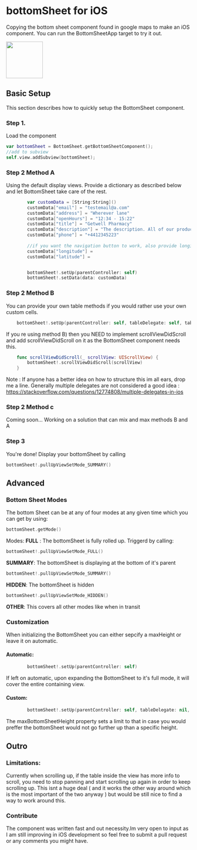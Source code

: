 # bottomSheet for iOS
Copying the bottom sheet component found in google maps to make an iOS component. You can run the BottomSheetApp target to try it out.

<img src="https://raw.githubusercontent.com/Return-1/bottomSheetMap/master/recordingBottomSheet1.gif" width="100">

## Basic Setup

This section describes how to quickly setup the BottomSheet component.

### Step 1.

Load the component 
```swift
var bottomSheet = BottomSheet.getBottomSheetComponent();
//add to subview
self.view.addSubview(bottomSheet);
```
### Step 2 Method A

Using the default display views. Provide a dictionary as described below and let BottomSheet take care of the rest.

```swift
        var customData = [String:String]()
        customData["email"] = "testemail@a.com"
        customData["address"] = "Wherever lane"
        customData["openHours"] = "12:34 - 15:22"
        customData["title"] = "Getwell Pharmacy"
        customData["description"] = "The description. All of our products guarantee ultimate satisfaction and wellness improving your daily health by a factor of 10000% and thats an actual number derived from research we didnt come up with it we promise.";
        customData["phone"] = "+4412345223"
       
        //if you want the navigation button to work, also provide longitute and latitude
        customData["longitude"] = 
        customData["latitude"] = 


        bottomSheet!.setUp(parentController: self)
        bottomSheet!.setData(data: customData)
```
 
 ### Step 2 Method B

You can provide your own table methods if you would rather use your own custom cells.

```swift
    bottomSheet!.setUp(parentController: self, tableDelegate: self, tableDataSource: self, maxBottomSheetHeight: 0)
```

If you re using method B) then you NEED to implement scrollViewDidScroll and add scrollViewDidScroll on it as the BottomSheet component needs this.

```swift
    func scrollViewDidScroll(_ scrollView: UIScrollView) {
        bottomSheet!.scrollViewDidScroll(scrollView)
    }
```

Note : If anyone has a better idea on how to structure this im all ears, drop me a line. Generally multiple delegates are not considered a good idea : https://stackoverflow.com/questions/12774808/multiple-delegates-in-ios

### Step 2 Method c
Coming soon... Working on a solution that can mix and max methods B and A

### Step 3

You're done! Display your bottomSheet by calling
```swift
bottomSheet!.pullUpViewSetMode_SUMMARY()
```

## Advanced

### Bottom Sheet Modes

The bottom Sheet can be at any of four modes at any given time which you can get by using:
```swift
bottomSheet.getMode()
```

Modes:
**FULL** : The bottomSheet is fully rolled up. Triggerd by calling:
```swift
bottomSheet!.pullUpViewSetMode_FULL()
```
**SUMMARY**: The bottomSheet is displaying at the bottom of it's parent
```swift
bottomSheet!.pullUpViewSetMode_SUMMARY()
```
**HIDDEN**: The bottomSheet is hidden
```swift
bottomSheet!.pullUpViewSetMode_HIDDEN()
```
**OTHER**: This covers all other modes like when in transit


### Customization

When initializing the BottomSheet you can either sepcify a maxHeight or leave it on automatic.

#### Automatic:
```swift
        bottomSheet!.setUp(parentController: self)
```
If left on automatic, upon expanding the BottomSheet to it's full mode, it will cover the entire containing view. 
#### Custom:

```swift
        bottomSheet!.setUp(parentController: self, tableDelegate: nil, tableDataSource: nil, maxBottomSheetHeight: 0)
```
The maxBottomSheetHeight property sets a limit to that in case you would preffer the bottomSheet would not go further up than a specific height.

## Outro

### Limitations:
Currently when scrolling up, if the table inside the view has more info to scroll, you need to stop panning and start scrolling up again in order to keep scrolling up. This isnt a huge deal ( and it works the other way around which is the most important of the two anyway ) but would be still nice to find a way to work around this.

### Contribute
The component was written fast and out necessity.Im very open to input as I am still improving in iOS development so feel free to submit a pull request or any comments you might have.





